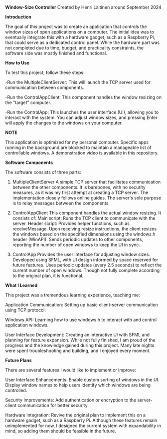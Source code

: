 **Window-Size Controller**
Created by Henri Laitinen around September 2024

**Introduction**

The goal of this project was to create an application that controls the window sizes of open applications on a computer. The initial idea was to eventually integrate this with a hardware gadget, such as a Raspberry Pi, that could serve as a dedicated control panel. While the hardware part was not completed due to time, budget, and practicality constraints, the software side was mostly finished and functional.

**How to Use**

To test this project, follow these steps:

-Run the MultipleClientServer: This will launch the TCP server used for communication between components.

-Run the ControlAppClient: This component handles the window resizing on the "target" computer.

-Run the ControlApp: This launches the user interface (UI), allowing you to interact with the system. You can adjust window sizes, and pressing Enter will apply the changes to the windows on your computer.


  **NOTE**

This application is optimized for my personal computer. Specific apps running in the background are blocked to maintain a manageable list of controllable windows.
A demonstration video is available in this repository.


**Software Components**

The software consists of three parts:

1. MultipleClientServer
A simple TCP server that facilitates communication between the other components.
It is barebones, with no security measures, as it was my first attempt at creating a TCP server. The implementation closely follows online guides.
The server's sole purpose is to relay messages between the components.

2. ControlAppClient
This component handles the actual window resizing.
It consists of:
Main script: Runs the TCP client to communicate with the server.
Header script: Provides helper functions, such as receiveMessage.
Upon receiving resize instructions, the client resizes the windows based on the specified dimensions using the windows.h header (WinAPI).
Sends periodic updates to other components, reporting the number of open windows to keep the UI in sync.

3. ControlApp
Provides the user interface for adjusting window sizes.
Developed using SFML, with UI design informed by space reserved for future features.
Uses periodic updates (every 2.5 seconds) to reflect the current number of open windows.
Though not fully complete according to the original plan, it is functional.


**What I Learned**

This project was a tremendous learning experience, teaching me:

Application Communication:
Setting up basic client-server communication using TCP protocol.

Windows API:
Learning how to use windows.h to interact with and control application windows.

User Interface Development:
Creating an interactive UI with SFML and planning for feature expansion.
While not fully finished, I am proud of the progress and the knowledge gained during this project. Many late nights were spent troubleshooting and building, and I enjoyed every moment.

**Future Plans**

There are several features I would like to implement or improve:

User Interface Enhancements:
Enable custom sorting of windows in the UI.
Display window names to help users identify which windows are being controlled.

Security Improvements:
Add authentication or encryption to the server-client communication for better security.

Hardware Integration:
Revive the original plan to implement this on a hardware gadget, such as a Raspberry Pi.
Although these features remain unimplemented for now, I designed the current system with expandability in mind, so adding them should be feasible in the future.

